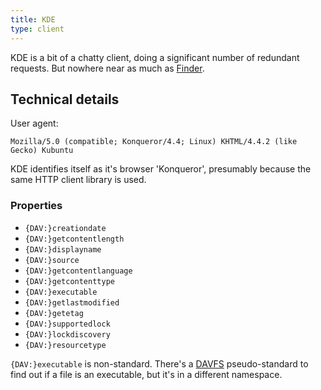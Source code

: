 ```yaml
---
title: KDE
type: client
---
```


KDE is a bit of a chatty client, doing a significant number of redundant
requests. But nowhere near as much as [Finder](/dav/clients/finder).

Technical details
-----------------

User agent:

    Mozilla/5.0 (compatible; Konqueror/4.4; Linux) KHTML/4.4.2 (like Gecko) Kubuntu

KDE identifies itself as it's browser 'Konqueror', presumably because the same
HTTP client library is used.

### Properties

* `{DAV:}creationdate`
* `{DAV:}getcontentlength`
* `{DAV:}displayname`
* `{DAV:}source`
* `{DAV:}getcontentlanguage`
* `{DAV:}getcontenttype`
* `{DAV:}executable`
* `{DAV:}getlastmodified`
* `{DAV:}getetag`
* `{DAV:}supportedlock`
* `{DAV:}lockdiscovery`
* `{DAV:}resourcetype`

`{DAV:}executable` is non-standard. There's a [DAVFS](/dav/clients/davfs)
pseudo-standard to find out if a file is an executable, but it's in a
different namespace.

